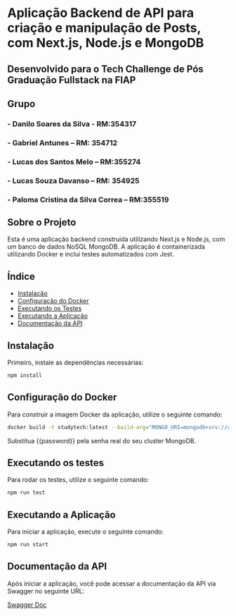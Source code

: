 # Aplicação Backend de API para criação e manipulação de Posts, com Next.js, Node.js e MongoDB
## Desenvolvido para o Tech Challenge de Pós Graduação Fullstack na FIAP

## Grupo
### - Danilo Soares da Silva - RM:354317
### - Gabriel Antunes – RM: 354712
### - Lucas dos Santos Melo – RM:355274
### - Lucas Souza Davanso – RM: 354925
### - Paloma Cristina da Silva Correa – RM:355519


## Sobre o Projeto

Esta é uma aplicação backend construída utilizando Next.js e Node.js, com um banco de dados NoSQL MongoDB. A aplicação é containerizada utilizando Docker e inclui testes automatizados com Jest.

## Índice

- [Instalação](#instalação)
- [Configuração do Docker](#configuração-do-docker)
- [Executando os Testes](#executando-os-testes)
- [Executando a Aplicação](#executando-a-aplicação)
- [Documentação da API](#documentação-da-api)


## Instalação

Primeiro, instale as dependências necessárias:

```bash
npm install
```


## Configuração do Docker

Para construir a imagem Docker da aplicação, utilize o seguinte comando:

```bash
docker build -t studytech:latest --build-arg="MONGO_URI=mongodb+srv://grupotechlpld:{{password}}@techchallengecluster.ebtg6gj.mongodb.net/" .
```
Substitua {{password}} pela senha real do seu cluster MongoDB.


## Executando os testes

Para rodar os testes, utilize o seguinte comando:

```bash
npm run test
```


## Executando a Aplicação

Para iniciar a aplicação, execute o seguinte comando:

```bash
npm run start
```


## Documentação da API

Após iniciar a aplicação, você pode acessar a documentação da API via Swagger no seguinte URL:

[Swagger Doc](http://localhost:3000/api)

